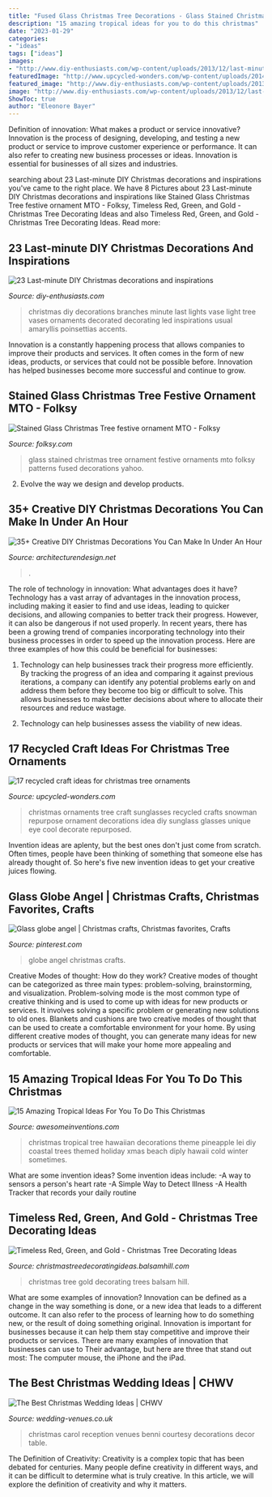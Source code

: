 ```yaml
---
title: "Fused Glass Christmas Tree Decorations - Glass Stained Christmas Tree Ornament Festive Ornaments Mto Folksy Patterns Fused Decorations Yahoo"
description: "15 amazing tropical ideas for you to do this christmas"
date: "2023-01-29"
categories:
- "ideas"
tags: ["ideas"]
images:
- "http://www.diy-enthusiasts.com/wp-content/uploads/2013/12/last-minute-diy-christmas-decorations-branches-vase-fur-light-chains.jpg"
featuredImage: "http://www.upcycled-wonders.com/wp-content/uploads/2014/12/christmas-tree-ornaments-repurpose-old-sunglasses-unique-decor-idea.jpg"
featured_image: "http://www.diy-enthusiasts.com/wp-content/uploads/2013/12/last-minute-diy-christmas-decorations-branches-vase-fur-light-chains.jpg"
image: "http://www.diy-enthusiasts.com/wp-content/uploads/2013/12/last-minute-diy-christmas-decorations-branches-vase-fur-light-chains.jpg"
ShowToc: true
author: "Eleonore Bayer"
---
```



Definition of innovation: What makes a product or service innovative?
Innovation is the process of designing, developing, and testing a new product or service to improve customer experience or performance. It can also refer to creating new business processes or ideas. Innovation is essential for businesses of all sizes and industries.

	

		
searching about 23 Last-minute DIY Christmas decorations and inspirations you've came to the right place. We have 8 Pictures about 23 Last-minute DIY Christmas decorations and inspirations like Stained Glass Christmas Tree festive ornament MTO - Folksy, Timeless Red, Green, and Gold - Christmas Tree Decorating Ideas and also Timeless Red, Green, and Gold - Christmas Tree Decorating Ideas. Read more:
		
    
## 23 Last-minute DIY Christmas Decorations And Inspirations

<img loading=lazy src="http://www.diy-enthusiasts.com/wp-content/uploads/2013/12/last-minute-diy-christmas-decorations-branches-vase-fur-light-chains.jpg" onerror="this.onerror=null;this.src='https://tse1.mm.bing.net/th?id=OIP.3kSDEShgJlnM46TTSibsNgHaKh&amp;pid=15.1';" alt="23 Last-minute DIY Christmas decorations and inspirations">

_Source: diy-enthusiasts.com_

>christmas diy decorations branches minute last lights vase light tree vases ornaments decorated decorating led inspirations usual amaryllis poinsettias accents. 

	

Innovation is a constantly happening process that allows companies to improve their products and services. It often comes in the form of new ideas, products, or services that could not be possible before. Innovation has helped businesses become more successful and continue to grow.

    
## Stained Glass Christmas Tree Festive Ornament MTO - Folksy

<img loading=lazy src="https://images.folksy.com/aXRlbXMvMjA3Mjc3LzIwMTUxMjE1LzEwMTcyMzQ1MDA2MA-Q-Q-N/main/6774342-Stained-Glass-Christmas-Tree-festive-ornament-MTO-0" onerror="this.onerror=null;this.src='https://tse2.mm.bing.net/th?id=OIP.8kzI-fqPMPZ22ue852JAsAHaLX&amp;pid=15.1';" alt="Stained Glass Christmas Tree festive ornament MTO - Folksy">

_Source: folksy.com_

>glass stained christmas tree ornament festive ornaments mto folksy patterns fused decorations yahoo. 

	

2. Evolve the way we design and develop products.

    
## 35+ Creative DIY Christmas Decorations You Can Make In Under An Hour

<img loading=lazy src="https://cdn.architecturendesign.net/wp-content/uploads/2015/12/AD-Christmas-Decorations-You-Can-Make-In-An-Hour-25.jpg" onerror="this.onerror=null;this.src='https://tse2.mm.bing.net/th?id=OIP.ddVpQSnac8gfJP0bqbeYigHaJ4&amp;pid=15.1';" alt="35+ Creative DIY Christmas Decorations You Can Make In Under An Hour">

_Source: architecturendesign.net_

>. 

	

The role of technology in innovation: What advantages does it have?
Technology has a vast array of advantages in the innovation process, including making it easier to find and use ideas, leading to quicker decisions, and allowing companies to better track their progress. However, it can also be dangerous if not used properly. In recent years, there has been a growing trend of companies incorporating technology into their business processes in order to speed up the innovation process. Here are three examples of how this could be beneficial for businesses: 
1) Technology can help businesses track their progress more efficiently. By tracking the progress of an idea and comparing it against previous iterations, a company can identify any potential problems early on and address them before they become too big or difficult to solve. This allows businesses to make better decisions about where to allocate their resources and reduce wastage. 

2) Technology can help businesses assess the viability of new ideas.

    
## 17 Recycled Craft Ideas For Christmas Tree Ornaments

<img loading=lazy src="http://www.upcycled-wonders.com/wp-content/uploads/2014/12/christmas-tree-ornaments-repurpose-old-sunglasses-unique-decor-idea.jpg" onerror="this.onerror=null;this.src='https://tse1.mm.bing.net/th?id=OIP.x0BtPbanzVgLLTJHJyumpwHaLH&amp;pid=15.1';" alt="17 recycled craft ideas for christmas tree ornaments">

_Source: upcycled-wonders.com_

>christmas ornaments tree craft sunglasses recycled crafts snowman repurpose ornament decorations idea diy sunglass glasses unique eye cool decorate repurposed. 

	

Invention ideas are aplenty, but the best ones don't just come from scratch. Often times, people have been thinking of something that someone else has already thought of. So here's five new invention ideas to get your creative juices flowing.

    
## Glass Globe Angel | Christmas Crafts, Christmas Favorites, Crafts

<img loading=lazy src="https://i.pinimg.com/736x/2c/91/e1/2c91e140c7b0ef2fe5d78a22d66b98de--glass-globe-mesh-wreaths.jpg" onerror="this.onerror=null;this.src='https://tse3.mm.bing.net/th?id=OIP.5DHJxC7eNzERpbir3gF7ZQHaJ3&amp;pid=15.1';" alt="Glass globe angel | Christmas crafts, Christmas favorites, Crafts">

_Source: pinterest.com_

>globe angel christmas crafts. 

	

Creative Modes of thought: How do they work?
Creative modes of thought can be categorized as three main types: problem-solving, brainstorming, and visualization. Problem-solving mode is the most common type of creative thinking and is used to come up with ideas for new products or services. It involves solving a specific problem or generating new solutions to old ones.
Blankets and cushions are two creative modes of thought that can be used to create a comfortable environment for your home. By using different creative modes of thought, you can generate many ideas for new products or services that will make your home more appealing and comfortable.

    
## 15 Amazing Tropical Ideas For You To Do This Christmas

<img loading=lazy src="http://www.awesomeinventions.com/wp-content/uploads/2014/12/lei-christmas-tree.jpg" onerror="this.onerror=null;this.src='https://tse2.mm.bing.net/th?id=OIP.0R2QJtp8VJM9NvPCD6ZoogHaK3&amp;pid=15.1';" alt="15 Amazing Tropical Ideas For You To Do This Christmas">

_Source: awesomeinventions.com_

>christmas tropical tree hawaiian decorations theme pineapple lei diy coastal trees themed holiday xmas beach diply hawaii cold winter sometimes. 

	

What are some invention ideas?
Some invention ideas include:
-A way to sensors a person's heart rate 
-A Simple Way to Detect Illness 
-A Health Tracker that records your daily routine

    
## Timeless Red, Green, And Gold - Christmas Tree Decorating Ideas

<img loading=lazy src="http://christmastreedecoratingideas.balsamhill.com/wp-content/uploads/2016/02/DSC_0122-resize.jpg" onerror="this.onerror=null;this.src='https://tse2.mm.bing.net/th?id=OIP.UXBJK3JMVeZxvcVOzi1y0QHaLH&amp;pid=15.1';" alt="Timeless Red, Green, and Gold - Christmas Tree Decorating Ideas">

_Source: christmastreedecoratingideas.balsamhill.com_

>christmas tree gold decorating trees balsam hill. 

	

What are some examples of innovation?
Innovation can be defined as a change in the way something is done, or a new idea that leads to a different outcome. It can also refer to the process of learning how to do something new, or the result of doing something original. Innovation is important for businesses because it can help them stay competitive and improve their products or services. There are many examples of innovation that businesses can use to Their advantage, but here are three that stand out most: The computer mouse, the iPhone and the iPad.

    
## The Best Christmas Wedding Ideas | CHWV

<img loading=lazy src="https://www.wedding-venues.co.uk/sites/default/files/best-christmas-wedding-ideas-BenniCarolPhotography.jpg" onerror="this.onerror=null;this.src='https://tse2.mm.bing.net/th?id=OIP.WFQbBV6kFk84UGPB4FMdWQHaLH&amp;pid=15.1';" alt="The Best Christmas Wedding Ideas | CHWV">

_Source: wedding-venues.co.uk_

>christmas carol reception venues benni courtesy decorations decor table. 

	

The Definition of Creativity:
Creativity is a complex topic that has been debated for centuries. Many people define creativity in different ways, and it can be difficult to determine what is truly creative. In this article, we will explore the definition of creativity and why it matters.

